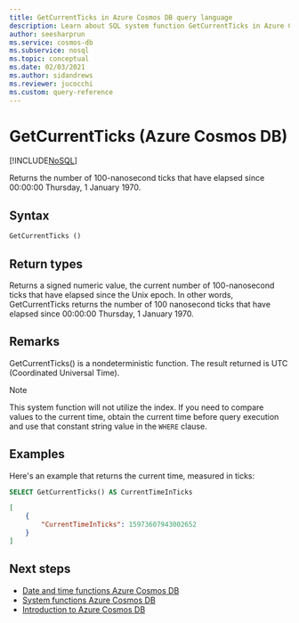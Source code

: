 ```yaml
---
title: GetCurrentTicks in Azure Cosmos DB query language
description: Learn about SQL system function GetCurrentTicks in Azure Cosmos DB.
author: seesharprun
ms.service: cosmos-db
ms.subservice: nosql
ms.topic: conceptual
ms.date: 02/03/2021
ms.author: sidandrews
ms.reviewer: jucocchi
ms.custom: query-reference
---
```

# GetCurrentTicks (Azure Cosmos DB)
[!INCLUDE[NoSQL](../../includes/appliesto-nosql.md)]

Returns the number of 100-nanosecond ticks that have elapsed since 00:00:00 Thursday, 1 January 1970.
  
## Syntax
  
```sql
GetCurrentTicks ()
```

## Return types

Returns a signed numeric value, the current number of 100-nanosecond ticks that have elapsed since the Unix epoch. In other words, GetCurrentTicks returns the number of 100 nanosecond ticks that have elapsed since 00:00:00 Thursday, 1 January 1970.

## Remarks

GetCurrentTicks() is a nondeterministic function. The result returned is UTC (Coordinated Universal Time).

> [!NOTE]
> This system function will not utilize the index. If you need to compare values to the current time, obtain the current time before query execution and use that constant string value in the `WHERE` clause.

## Examples

Here's an example that returns the current time, measured in ticks:

```sql
SELECT GetCurrentTicks() AS CurrentTimeInTicks
```

```json
[
    {
        "CurrentTimeInTicks": 15973607943002652
    }
]
```

## Next steps

- [Date and time functions Azure Cosmos DB](date-time-functions.md)
- [System functions Azure Cosmos DB](system-functions.md)
- [Introduction to Azure Cosmos DB](../../introduction.md)
